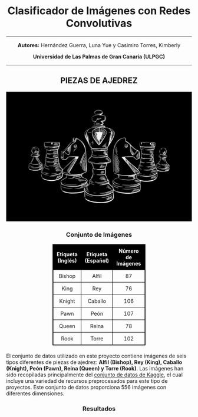 <div style="text-align: center;">

**<h1>Clasificador de Imágenes con Redes Convolutivas</h1>**

---

<p><strong>Autores:</strong> Hernández Guerra, Luna Yue y Casimiro Torres, Kimberly</p>
<p><strong>Universidad de Las Palmas de Gran Canaria (ULPGC)</strong></p>

---

**<h2>PIEZAS DE AJEDREZ</h2>**

<img src="./imagen_piezas.jpg" alt="Imagen piezas ajedrez" width="800"/>

</div>


**<h3 style="text-align: center;">Conjunto de Imágenes</h3>**

<div style="text-align: center;">
    <table style="margin: 0 auto; border-collapse: collapse; width: 50%; text-align: center; border: 1px solid black;">
        <thead>
            <tr style="background-color: #000000; color: white;">
                <th style="border: 1px solid black; padding: 8px; text-align: center;">Etiqueta (Inglés)</th>
                <th style="border: 1px solid black; padding: 8px; text-align: center;">Etiqueta (Español)</th>
                <th style="border: 1px solid black; padding: 8px; text-align: center;">Número de Imágenes</th>
            </tr>
        </thead>
        <tbody>
            <tr>
                <td style="border: 1px solid black; padding: 8px; text-align: center;">Bishop</td>
                <td style="border: 1px solid black; padding: 8px; text-align: center;">Alfil</td>
                <td style="border: 1px solid black; padding: 8px; text-align: center;">87</td>
            </tr>
            <tr>
                <td style="border: 1px solid black; padding: 8px; text-align: center;">King</td>
                <td style="border: 1px solid black; padding: 8px; text-align: center;">Rey</td>
                <td style="border: 1px solid black; padding: 8px; text-align: center;">76</td>
            </tr>
            <tr>
                <td style="border: 1px solid black; padding: 8px; text-align: center;">Knight</td>
                <td style="border: 1px solid black; padding: 8px; text-align: center;">Caballo</td>
                <td style="border: 1px solid black; padding: 8px; text-align: center;">106</td>
            </tr>
            <tr>
                <td style="border: 1px solid black; padding: 8px; text-align: center;">Pawn</td>
                <td style="border: 1px solid black; padding: 8px; text-align: center;">Peón</td>
                <td style="border: 1px solid black; padding: 8px; text-align: center;">107</td>
            </tr>
            <tr>
                <td style="border: 1px solid black; padding: 8px; text-align: center;">Queen</td>
                <td style="border: 1px solid black; padding: 8px; text-align: center;">Reina</td>
                <td style="border: 1px solid black; padding: 8px; text-align: center;">78</td>
            </tr>
            <tr>
                <td style="border: 1px solid black; padding: 8px; text-align: center;">Rook</td>
                <td style="border: 1px solid black; padding: 8px; text-align: center;">Torre</td>
                <td style="border: 1px solid black; padding: 8px; text-align: center;">102</td>
            </tr>
        </tbody>
    </table>
</div>

<p style="margin-top: 20px;">

El conjunto de datos utilizado en este proyecto contiene imágenes de seis tipos diferentes de piezas de ajedrez: **Alfil (Bishop), Rey (King), Caballo (Knight), Peón (Pawn), Reina (Queen) y Torre (Rook)**. Las imágenes han sido recopiladas principalmente del [conjunto de datos de Kaggle](https://www.kaggle.com/datasets/niteshfre/chessman-image-dataset/data), el cual incluye una variedad de recursos preprocesados para este tipo de proyectos. Este conjunto de datos proporciona 556 imágenes con diferentes dimensiones.

**<h3 style="text-align: center;">Resultados</h3>**